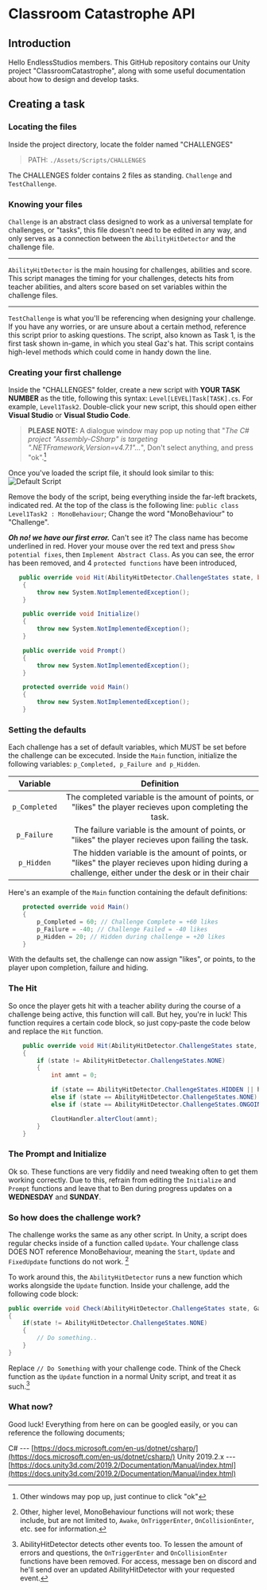 # Classroom Catastrophe API
## Introduction
Hello EndlessStudios members. This GitHub repository contains our Unity project "ClassroomCatastrophe", along with some useful documentation about how to design and develop tasks.

## Creating a task
### Locating the files
Inside the project directory, locate the folder named "CHALLENGES"
> PATH: `./Assets/Scripts/CHALLENGES`

The CHALLENGES folder contains 2 files as standing. `Challenge` and `TestChallenge`. 

### Knowing your files
`Challenge` is an abstract class designed to work as a universal template for challenges, or "tasks", this file doesn't need to be edited in any way, and only serves as a connection between the `AbilityHitDetector` and the challenge file.

---

`AbilityHitDetector` is the main housing for challenges, abilities and score. This script manages the timing for your challenges, detects hits from teacher abilities, and alters score based on set variables within the challenge files.

---

`TestChallenge` is what you'll be referencing when designing your challenge. If you have any worries, or are unsure about a certain method, reference this script prior to asking questions. The script, also known as Task 1, is the first task shown in-game, in which you steal Gaz's hat. This script contains high-level methods which could come in handy down the line.

### Creating your first challenge
Inside the "CHALLENGES" folder, create a new script with **YOUR TASK NUMBER** as the title, following this syntax: `Level[LEVEL]Task[TASK].cs`. For example, `Level1Task2`.
Double-click your new script, this should open either **Visual Studio** or **Visual Studio Code**.

> **PLEASE NOTE:**
> A dialogue window may pop up noting that "*The C# project "Assembly-CSharp" is targeting ".NETFramework,Version=v4.7.1"...*", Don't select anything, and press "ok".[^1]

[^1]: Other windows may pop up, just continue to click "ok"

Once you've loaded the script file, it should look similar to this:
![Default Script](https://i.imgur.com/cpjKsKi.png)

Remove the body of the script, being everything inside the far-left brackets, indicated red.
At the top of the class is the following line: `public class Level1Task2 : MonoBehaviour`; Change the word "MonoBehaviour" to "Challenge".

***Oh no! we have our first error.***
Can't see it? The class name has become underlined in red. Hover your mouse over the red text and press `Show potential fixes`, then `Implement Abstract Class`. As you can see, the error has been removed, and 4 `protected functions` have been introduced, 

```c#
   public override void Hit(AbilityHitDetector.ChallengeStates state, bool hiding)
    {
        throw new System.NotImplementedException();
    }

    public override void Initialize()
    {
        throw new System.NotImplementedException();
    }

    public override void Prompt()
    {
        throw new System.NotImplementedException();
    }

    protected override void Main()
    {
        throw new System.NotImplementedException();
    }
```

### Setting the defaults
Each challenge has a set of default variables, which MUST be set before the challenge can be excecuted. Inside the `Main` function, initialize the following variables: `p_Completed, p_Failure and p_Hidden`.

| Variable | Definition |
|:--------:|:----------:|
|`p_Completed`|The completed variable is the amount of points, or "likes" the player recieves upon completing the task.|
|`p_Failure`|The failure variable is the amount of points, or "likes" the player recieves upon failing the task.|
|`p_Hidden`|The hidden variable is the amount of points, or "likes" the player recieves upon hiding during a challenge, either under the desk or in their chair|

Here's an example of the `Main` function containing the default definitions:
```c#
    protected override void Main()
    {
        p_Completed = 60; // Challenge Complete = +60 likes
        p_Failure = -40; // Challenge Failed = -40 likes
        p_Hidden = 20; // Hidden during challenge = +20 likes
    }
```
With the defaults set, the challenge can now assign "likes", or points, to the player upon completion, failure and hiding.

### The Hit
So once the player gets hit with a teacher ability during the course of a challenge being active, this function will call. But hey, you're in luck! This function requires a certain code block, so just copy-paste the code below and replace the `Hit` function.
```c#
    public override void Hit(AbilityHitDetector.ChallengeStates state, bool hiding)
    {
        if (state != AbilityHitDetector.ChallengeStates.NONE)
        {
            int amnt = 0;

            if (state == AbilityHitDetector.ChallengeStates.HIDDEN || hiding) amnt = p_Hidden;
            else if (state == AbilityHitDetector.ChallengeStates.NONE) amnt = 0;
            else if (state == AbilityHitDetector.ChallengeStates.ONGOING) amnt = p_Failure;

            CloutHandler.alterClout(amnt);
        }
    }
```

### The Prompt and Initialize
Ok so. These functions are very fiddily and need tweaking often to get them working correctly. Due to this, refrain from editing the `Initialize` and `Prompt` functions and leave that to Ben during progress updates on a **WEDNESDAY** and **SUNDAY**.

### So how does the challenge work?
The challenge works the same as any other script. In Unity, a script does regular checks inside of a function called `Update`. Your challenge class DOES NOT reference MonoBehaviour, meaning the `Start`, `Update` and `FixedUpdate` functions do not work. [^2]

[^2]: Other, higher level, MonoBehaviour functions will not work; these include, but are not limited to, `Awake`, `OnTriggerEnter`, `OnCollisionEnter`, etc. see [^3] for information.

To work around this, the `AbilityHitDetector` runs a new function which works alongside the `Update` function. Inside your challenge, add the following code block:
```c#
public override void Check(AbilityHitDetector.ChallengeStates state, GameObject player)
{
	if(state != AbilityHitDetector.ChallengeStates.NONE)
    {
		// Do something..
	}
}
```
Replace `// Do Something` with your challenge code. Think of the Check function as the `Update` function in a normal Unity script, and treat it as such.[^3]

[^3]: AbilityHitDetector detects other events too. To lessen the amount of errors and questions, the `OnTriggerEnter` and `OnCollisionEnter` functions have been removed. For access, message ben on discord and he'll send over an updated AbilityHitDetector with your requested event.

### What now?
Good luck! Everything from here on can be googled easily, or you can reference the following documents;

C# --- [https://docs.microsoft.com/en-us/dotnet/csharp/](https://docs.microsoft.com/en-us/dotnet/csharp/)
Unity 2019.2.x --- [https://docs.unity3d.com/2019.2/Documentation/Manual/index.html](https://docs.unity3d.com/2019.2/Documentation/Manual/index.html)



